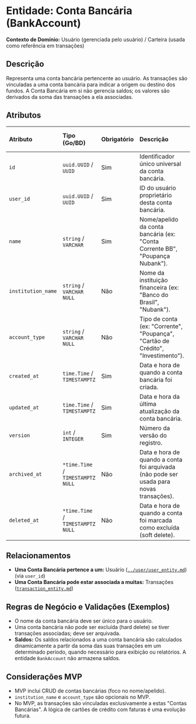 # Entidade: Conta Bancária (BankAccount)

**Contexto de Domínio:** Usuário (gerenciada pelo usuário) / Carteira (usada como referência em transações)

## Descrição

Representa uma conta bancária pertencente ao usuário. As transações são vinculadas a uma conta bancária para indicar a origem ou destino dos fundos. A Conta Bancária em si não gerencia saldos; os valores são derivados da soma das transações a ela associadas.

## Atributos

| Atributo            | Tipo (Go/BD)        | Obrigatório | Descrição                                                                          | Observações / ADRs Relevantes                                     |
| :------------------ | :------------------ | :---------- | :--------------------------------------------------------------------------------- | :---------------------------------------------------------------- |
| `id`                | `uuid.UUID` / `UUID`| Sim         | Identificador único universal da conta bancária.                                   | ADR-003 (UUID v7)                                                 |
| `user_id`           | `uuid.UUID` / `UUID`| Sim         | ID do usuário proprietário desta conta bancária.                                   | Chave estrangeira para `user.id`.                                 |
| `name`              | `string` / `VARCHAR`| Sim         | Nome/apelido da conta bancária (ex: "Conta Corrente BB", "Poupança Nubank").         | Deve ser único por `user_id`. Máx: 255.                           |
| `institution_name`  | `string` / `VARCHAR NULL`| Não    | Nome da instituição financeira (ex: "Banco do Brasil", "Nubank").                   | MVP: opcional.                                                    |
| `account_type`      | `string` / `VARCHAR NULL`| Não    | Tipo de conta (ex: "Corrente", "Poupança", "Cartão de Crédito", "Investimento").   | MVP: opcional. Pode ser um enum/tipo definido.                   |
| `created_at`        | `time.Time` / `TIMESTAMPTZ` | Sim   | Data e hora de quando a conta bancária foi criada.                                 | ADR-002                                                           |
| `updated_at`        | `time.Time` / `TIMESTAMPTZ` | Sim   | Data e hora da última atualização da conta bancária.                               | ADR-002                                                           |
| `version`           | `int` / `INTEGER`   | Sim         | Número da versão do registro.                                                      | ADR-006.                                                          |
| `archived_at`       | `*time.Time` / `TIMESTAMPTZ NULL` | Não | Data e hora de quando a conta foi arquivada (não pode ser usada para novas transações). | ADR-004.                                                          |
| `deleted_at`        | `*time.Time` / `TIMESTAMPTZ NULL` | Não | Data e hora de quando a conta foi marcada como excluída (soft delete).            | ADR-001.                                                          |

## Relacionamentos

* **Uma Conta Bancária pertence a um:** Usuário ([`../user/user_entity.md`](../user/user.md)) (via `user_id`)
* **Uma Conta Bancária pode estar associada a muitas:** Transações ([`transaction_entity.md`](./transaction.md))

## Regras de Negócio e Validações (Exemplos)

* O nome da conta bancária deve ser único para o usuário.
* Uma conta bancária não pode ser excluída (hard delete) se tiver transações associadas; deve ser arquivada.
* **Saldos:** Os saldos relacionados a uma conta bancária são calculados dinamicamente a partir da soma das suas transações em um determinado período, quando necessário para exibição ou relatórios. A entidade `BankAccount` não armazena saldos.

## Considerações MVP

* MVP inclui CRUD de contas bancárias (foco no nome/apelido).
* `institution_name` e `account_type` são opcionais no MVP.
* No MVP, as transações são vinculadas exclusivamente a estas "Contas Bancárias". A lógica de cartões de crédito com faturas é uma evolução futura.
